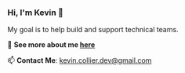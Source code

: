 

### Hi, I'm Kevin 👋

My goal is to help build and support technical teams.

🌵 **See more about me [here](https://www.kevin-collier.com)**

📫 **Contact Me**: [kevin.collier.dev@gmail.com](mailto:kevin.collier.dev@gmail.com)
